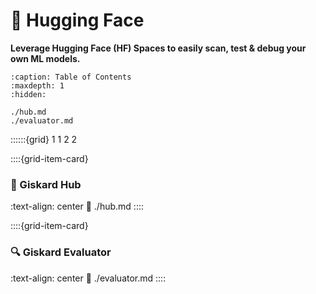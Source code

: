 # 🤗 Hugging Face

**Leverage Hugging Face (HF) Spaces to easily scan, test & debug your own ML models.**

```{toctree}
:caption: Table of Contents
:maxdepth: 1
:hidden:

./hub.md
./evaluator.md

```

::::::{grid} 1 1 2 2

::::{grid-item-card} <br/><h3>🐢  Giskard Hub</h3>
:text-align: center
:link: ./hub.md
::::

::::{grid-item-card} <br/><h3>🔍  Giskard Evaluator</h3>
:text-align: center
:link: ./evaluator.md
::::
